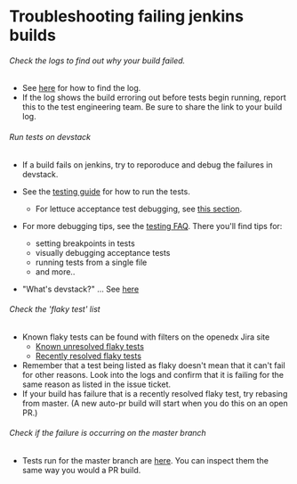 # Troubleshooting failing jenkins builds

###### Check the logs to find out why your build failed.
  * See [here](results.md#console-output-for-the-shard) for how to find the log.
  * If the log shows the build erroring out before tests begin running, report this to the test 
    engineering team. Be sure to share the link to your build log.

###### Run tests on devstack
  * If a build fails on jenkins, try to reporoduce and debug the failures in devstack.
  * See the [testing guide](../testing.md) for how to run the tests.
    - For lettuce acceptance test debugging, see [this section](../testing.md#debugging-acceptance-tests-on-vagrant).
  * For more debugging tips, see the [testing FAQ](https://github.com/edx/edx-platform/wiki/Test-engineering-FAQ).
    There you'll find tips for:
      - setting breakpoints in tests
      - visually debugging acceptance tests
      - running tests from a single file
      - and more..

  * "What's devstack?" ... See [here](https://github.com/edx/configuration/wiki/edX-Developer-Stack)

###### Check the 'flaky test' list
  * Known flaky tests can be found with filters on the openedx Jira site
    - [Known unresolved flaky tests](https://openedx.atlassian.net/issues/?filter=10600)
    - [Recently resolved flaky tests](https://openedx.atlassian.net/issues/?filter=11001)
  * Remember that a test being listed as flaky doesn't mean that it can't fail for other reasons. Look into
    the logs and confirm that it is failing for the same reason as listed in the issue ticket.
  * If your build has failure that is a recently resolved flaky test, try rebasing from master. (A new auto-pr
    build will start when you do this on an open PR.)

###### Check if the failure is occurring on the master branch
  * Tests run for the master branch are [here](https://jenkins.testeng.edx.org/job/edx-all-tests-auto-master/).
    You can inspect them the same way you would a PR build. 

